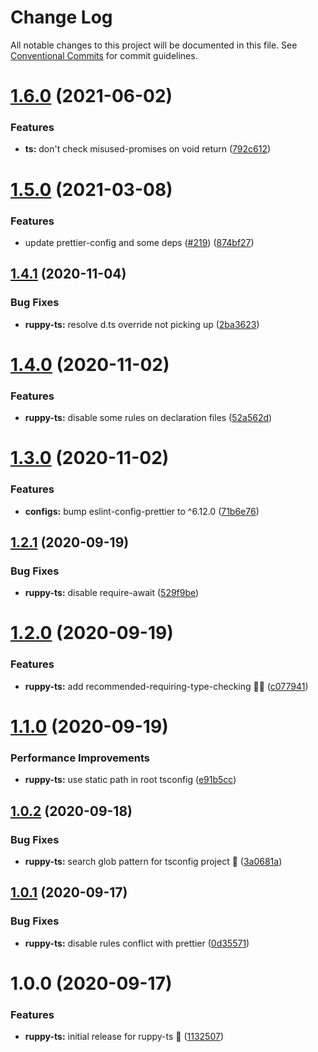 # Change Log

All notable changes to this project will be documented in this file.
See [Conventional Commits](https://conventionalcommits.org) for commit guidelines.

# [1.6.0](https://github.com/Ruppyio/eslint-configs/compare/eslint-config-ruppy-ts@1.5.0...eslint-config-ruppy-ts@1.6.0) (2021-06-02)

### Features

- **ts:** don't check misused-promises on void return ([792c612](https://github.com/Ruppyio/eslint-configs/commit/792c6122666546c3d02773c5e465d3d8ec19f7c3))

# [1.5.0](https://github.com/Ruppyio/eslint-configs/compare/eslint-config-ruppy-ts@1.4.1...eslint-config-ruppy-ts@1.5.0) (2021-03-08)

### Features

- update prettier-config and some deps ([#219](https://github.com/Ruppyio/eslint-configs/issues/219)) ([874bf27](https://github.com/Ruppyio/eslint-configs/commit/874bf278e81d2193aa11e0545ceaca59df6a29a0))

## [1.4.1](https://github.com/Ruppyio/eslint-configs/compare/eslint-config-ruppy-ts@1.4.0...eslint-config-ruppy-ts@1.4.1) (2020-11-04)

### Bug Fixes

- **ruppy-ts:** resolve d.ts override not picking up ([2ba3623](https://github.com/Ruppyio/eslint-configs/commit/2ba36238e56f88f65129e140e06680f64558f453))

# [1.4.0](https://github.com/Ruppyio/eslint-configs/compare/eslint-config-ruppy-ts@1.3.0...eslint-config-ruppy-ts@1.4.0) (2020-11-02)

### Features

- **ruppy-ts:** disable some rules on declaration files ([52a562d](https://github.com/Ruppyio/eslint-configs/commit/52a562d1da2775d01ea005ceee874015dc476c9c))

# [1.3.0](https://github.com/Ruppyio/eslint-configs/compare/eslint-config-ruppy-ts@1.2.1...eslint-config-ruppy-ts@1.3.0) (2020-11-02)

### Features

- **configs:** bump eslint-config-prettier to ^6.12.0 ([71b6e76](https://github.com/Ruppyio/eslint-configs/commit/71b6e761f5965ab47492a8ce57a66176bda3aead))

## [1.2.1](https://github.com/Ruppyio/eslint-configs/compare/eslint-config-ruppy-ts@1.2.0...eslint-config-ruppy-ts@1.2.1) (2020-09-19)

### Bug Fixes

- **ruppy-ts:** disable require-await ([529f9be](https://github.com/Ruppyio/eslint-configs/commit/529f9bee3e44da03673b97d3b1589f2eb9dfb229))

# [1.2.0](https://github.com/Ruppyio/eslint-configs/compare/eslint-config-ruppy-ts@1.1.0...eslint-config-ruppy-ts@1.2.0) (2020-09-19)

### Features

- **ruppy-ts:** add recommended-requiring-type-checking 💪🏻 ([c077941](https://github.com/Ruppyio/eslint-configs/commit/c077941fb42f244b921d8fbbca8e95a7037592d8))

# [1.1.0](https://github.com/Ruppyio/eslint-configs/compare/eslint-config-ruppy-ts@1.0.2...eslint-config-ruppy-ts@1.1.0) (2020-09-19)

### Performance Improvements

- **ruppy-ts:** use static path in root tsconfig ([e91b5cc](https://github.com/Ruppyio/eslint-configs/commit/e91b5cce70542fe86fb68dd2a05ec04522741ee6))

## [1.0.2](https://github.com/Ruppyio/eslint-configs/compare/eslint-config-ruppy-ts@1.0.1...eslint-config-ruppy-ts@1.0.2) (2020-09-18)

### Bug Fixes

- **ruppy-ts:** search glob pattern for tsconfig project 🔎 ([3a0681a](https://github.com/Ruppyio/eslint-configs/commit/3a0681a726e67758ffe5aa24fa71a247bacb1183))

## [1.0.1](https://github.com/Ruppyio/eslint-configs/compare/eslint-config-ruppy-ts@1.0.0...eslint-config-ruppy-ts@1.0.1) (2020-09-17)

### Bug Fixes

- **ruppy-ts:** disable rules conflict with prettier ([0d35571](https://github.com/Ruppyio/eslint-configs/commit/0d35571ec5fe661e8e2d36b7f6775559ccecb611))

# 1.0.0 (2020-09-17)

### Features

- **ruppy-ts:** initial release for ruppy-ts 🚀 ([1132507](https://github.com/Ruppyio/eslint-configs/commit/1132507aafb4c374007077848eefbfca47d6aeb2))
